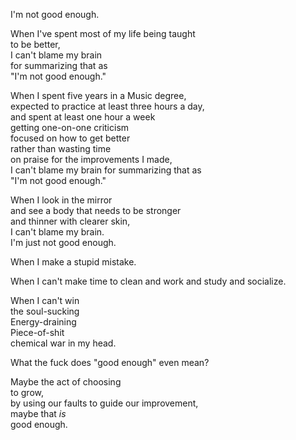 I'm not good enough.  

When I've spent most of my life being taught  
to be better,  
I can't blame my brain  
for summarizing that as  
"I'm not good enough."

When I spent five years in a Music degree,  
expected to practice at least three hours a day,  
and spent at least one hour a week  
getting one-on-one criticism  
focused on how to get better  
rather than wasting time  
on praise for the improvements I made,  
I can't blame my brain for summarizing that as  
"I'm not good enough."

When I look in the mirror  
and see a body that needs to be stronger  
and thinner with clearer skin,  
I can't blame my brain.  
I'm just not good enough.  

When I make a stupid mistake.  

When I can't make time to clean and work and study and socialize.

When I can't win  
the soul-sucking  
Energy-draining  
Piece-of-shit  
chemical war in my head.

What the fuck does "good enough" even mean?

Maybe the act of choosing  
to grow,  
by using our faults to guide our improvement,  
maybe that <i>is</i>  
good enough.

